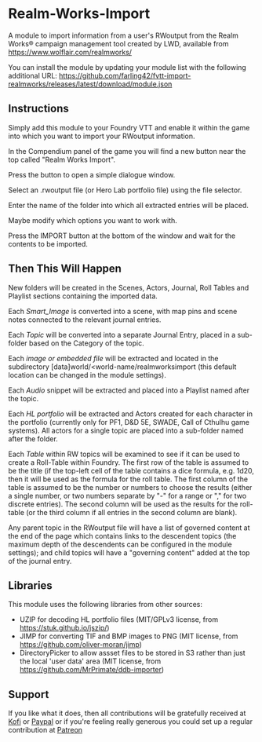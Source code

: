 # Realm-Works-Import
A module to import information from a user's RWoutput from the Realm Works® campaign management tool created by LWD, available from https://www.wolflair.com/realmworks/

You can install the module by updating your module list with the following additional URL: https://github.com/farling42/fvtt-import-realmworks/releases/latest/download/module.json

## Instructions
Simply add this module to your Foundry VTT and enable it within the game into which you want to import your RWoutput information.

In the Compendium panel of the game you will find a new button near the top called "Realm Works Import".

Press the button to open a simple dialogue window.

Select an .rwoutput file (or Hero Lab portfolio file) using the file selector.

Enter the name of the folder into which all extracted entries will be placed.

Maybe modify which options you want to work with.

Press the IMPORT button at the bottom of the window and wait for the contents to be imported.

## Then This Will Happen

New folders will be created in the Scenes, Actors, Journal, Roll Tables and Playlist sections containing the imported data.

Each *Smart_Image* is converted into a scene, with map pins and scene notes connected to the relevant journal entries.

Each *Topic* will be converted into a separate Journal Entry, placed in a sub-folder based on the Category of the topic.

Each *image or embedded file* will be extracted and located in the subdirectory \[data]world/<world-name/realmworksimport  (this default location can be changed in the module settings).

Each *Audio* snippet will be extracted and placed into a Playlist named after the topic.

Each *HL portfolio* will be extracted and Actors created for each character in the portfolio (currently only for PF1, D&D 5E, SWADE, Call of Cthulhu game systems). All actors for a single topic are placed into a sub-folder named after the folder.

Each *Table* within RW topics will be examined to see if it can be used to create a Roll-Table within Foundry. The first row of the table is assumed to be the title (if the top-left cell of the table contains a dice formula, e.g. 1d20, then it will be used as the formula for the roll table.  The first column of the table is assumed to be the number or numbers to choose the results (either a single number, or two numbers separate by "-" for a range or "," for two discrete entries). The second column will be used as the results for the roll-table (or the third column if all entries in the second column are blank).

Any parent topic in the RWoutput file will have a list of governed content at the end of the page which contains links to the descendent topics (the maximum depth of the descendents can be configured in the module settings); and child topics will have a "governing content" added at the top of the journal entry.

## Libraries
This module uses the following libraries from other sources:
- UZIP for decoding HL portfolio files (MIT/GPLv3 license, from https://stuk.github.io/jszip/)
- JIMP for converting TIF and BMP images to PNG (MIT license, from https://github.com/oliver-moran/jimp)
- DirectoryPicker to allow assset files to be stored in S3 rather than just the local 'user data' area (MIT license, from https://github.com/MrPrimate/ddb-importer)

## Support
If you like what it does, then all contributions will be gratefully received at [Kofi](https://ko-fi.com/farling) or [Paypal](https://paypal.me/farling)
or if you're feeling really generous you could set up a regular contribution at [Patreon](https://www.patreon.com/amusingtime) 
